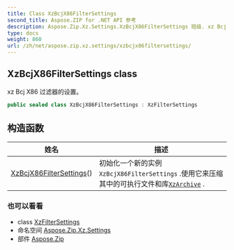 ```yaml
---
title: Class XzBcjX86FilterSettings
second_title: Aspose.ZIP for .NET API 参考
description: Aspose.Zip.Xz.Settings.XzBcjX86FilterSettings 班级. xz Bcj X86 过滤器的设置
type: docs
weight: 860
url: /zh/net/aspose.zip.xz.settings/xzbcjx86filtersettings/
---
```

## XzBcjX86FilterSettings class

xz Bcj X86 过滤器的设置。

```csharp
public sealed class XzBcjX86FilterSettings : XzFilterSettings
```

## 构造函数

| 姓名 | 描述 |
| --- | --- |
| [XzBcjX86FilterSettings](xzbcjx86filtersettings/)() | 初始化一个新的实例`XzBcjX86FilterSettings` .使用它来压缩其中的可执行文件和库[`XzArchive`](../../aspose.zip.xz/xzarchive/) . |

### 也可以看看

* class [XzFilterSettings](../xzfiltersettings/)
* 命名空间 [Aspose.Zip.Xz.Settings](../../aspose.zip.xz.settings/)
* 部件 [Aspose.Zip](../../)


